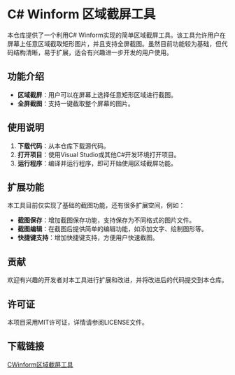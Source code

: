# C# Winform 区域截屏工具

本仓库提供了一个利用C# Winform实现的简单区域截屏工具。该工具允许用户在屏幕上任意区域截取矩形图片，并且支持全屏截图。虽然目前功能较为基础，但代码结构清晰，易于扩展，适合有兴趣进一步开发的用户使用。

## 功能介绍

- **区域截屏**：用户可以在屏幕上选择任意矩形区域进行截图。
- **全屏截图**：支持一键截取整个屏幕的图片。

## 使用说明

1. **下载代码**：从本仓库下载源代码。
2. **打开项目**：使用Visual Studio或其他C#开发环境打开项目。
3. **运行程序**：编译并运行程序，即可开始使用区域截屏功能。

## 扩展功能

本工具目前仅实现了基础的截图功能，还有很多扩展空间，例如：

- **截图保存**：增加截图保存功能，支持保存为不同格式的图片文件。
- **截图编辑**：在截图后提供简单的编辑功能，如添加文字、绘制图形等。
- **快捷键支持**：增加快捷键支持，方便用户快速截图。

## 贡献

欢迎有兴趣的开发者对本工具进行扩展和改进，并将改进后的代码提交到本仓库。

## 许可证

本项目采用MIT许可证，详情请参阅LICENSE文件。

## 下载链接

[CWinform区域截屏工具](https://pan.quark.cn/s/3f29e7e97ac3)
